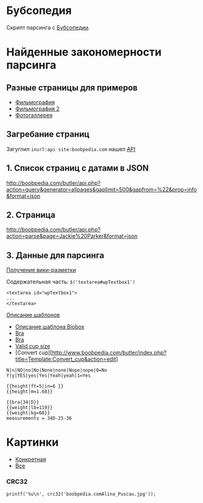 # Бубсопедия

Скрипт парсинга с [Бубсопедии](http://www.boobpedia.com/).

# Найденные закономерности парсинга

## Разные страницы для примеров

* [Фильмография](http://www.boobpedia.com/boobs/Olivia_(porn_star))
* [Фильмография 2](http://www.boobpedia.com/boobs/Fumie_Hosokawa)
* [Фотогаллерея](http://www.boobpedia.com/boobs/Lisa_Sparks)

## Загребание страниц

Загуглил `inurl:api site:boobpedia.com` нашел [API](http://boobpedia.com/butler/api.php)

## 1. Список страниц с датами в JSON

http://boobpedia.com/butler/api.php?action=query&generator=allpages&gaplimit=500&gapfrom=%22&prop=info&format=json

## 2. Страница

http://boobpedia.com/butler/api.php?action=parse&page=Jackie%20Parker&format=json

## 3. Данные для парсинга

[Получение вики-разметки](http://www.boobpedia.com/butler/index.php?title=Jackie%20Parker&redirect=no&action=edit)

Содержательная часть: `$('textarea#wpTextbox1')`

```
<textarea id="wpTextbox1">
...
</textarea>
```


[Описание шаблонов](http://www.boobpedia.com/butler/index.php?title=Olivia&redirect=no&action=edit)

* [Описание шаблона Biobox](http://www.boobpedia.com/boobs/Template:Biobox_new)
* [Bra](http://www.boobpedia.com/boobs/Template:Bra)
* [Bra](http://www.boobpedia.com/boobs/Template:Bra_size)
* [Valid cup size](http://www.boobpedia.com/butler/index.php?title=Template:Valid_cup_size&action=edit)
* [Convert cup][http://www.boobpedia.com/butler/index.php?title=Template:Convert_cup&action=edit]

```
N|n|NO|no|No|None|none|Nope|nope|0=No
Y|y|YES|yes|Yes|Yeah|yeah|1=Yes
```

```
{{height|ft=5|in=6 }}
{{height|m=1.68}}

{{bra|34|D}}
{{weight|lb=119}}
{{weight|kg=68}}
measurements = 34D-25-36
```

# Картинки

* [Конкретная](http://boobpedia.com/butler/api.php?action=query&titles=File:Kerry_M_3_l_124.jpg&prop=imageinfo&iiprop=url)
* [Все](http://boobpedia.com/butler/api.php?action=query&list=allimages&ailimit=500&aifrom=%22&format=json)

### CRC32

```
printf('%u\n', crc32('boobpedia.comAlina_Puscau.jpg'));
```
